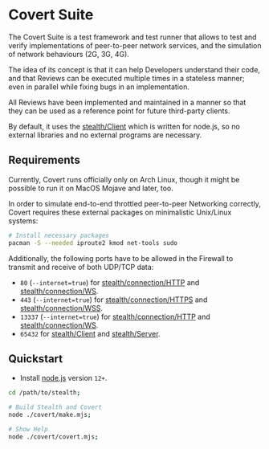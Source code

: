 
# Covert Suite

The Covert Suite is a test framework and test runner that allows to test
and verify implementations of peer-to-peer network services, and the
simulation of network behaviours (2G, 3G, 4G).

The idea of its concept is that it can help Developers understand their
code, and that Reviews can be executed multiple times in a stateless
manner; even in parallel while fixing bugs in an implementation.

All Reviews have been implemented and maintained in a manner so that they
can be used as a reference point for future third-party clients.

By default, it uses the [stealth/Client](../stealth/source/Client.mjs)
which is written for node.js, so no external libraries and no external
programs are necessary.


## Requirements

Currently, Covert runs officially only on Arch Linux, though it might be
possible to run it on MacOS Mojave and later, too.

In order to simulate end-to-end throttled peer-to-peer Networking correctly,
Covert requires these external packages on minimalistic Unix/Linux systems:

```bash
# Install necessary packages
pacman -S --needed iproute2 kmod net-tools sudo
```

Additionally, the following ports have to be allowed in the Firewall to
transmit and receive of both UDP/TCP data:

- `80` (`--internet=true`) for [stealth/connection/HTTP](../stealth/review/connection/HTTP.mjs) and [stealth/connection/WS](../stealth/review/connection/WS.mjs).
- `443` (`--internet=true`) for [stealth/connection/HTTPS](../stealth/review/connection/HTTPS.mjs) and [stealth/connection/WSS](../stealth/review/connection/WSS.mjs).
- `13337` (`--internet=true`) for [stealth/connection/HTTP](../stealth/review/connection/HTTP.mjs) and [stealth/connection/WS](../stealth/review/connection/WS.mjs).
- `65432` for [stealth/Client](../stealth/review/Client.mjs) and [stealth/Server](../stealth/review/Server.mjs).


## Quickstart

- Install [node.js](https://nodejs.org/en/download) version `12+`.

```bash
cd /path/to/stealth;

# Build Stealth and Covert
node ./covert/make.mjs;

# Show Help
node ./covert/covert.mjs;
```

